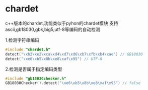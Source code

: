 # chardet
c++版本的chardet,功能类似于pyhon的chardet模块
支持 ascii,gb18030,gbk,big5,utf-8等编码的自动检测

1.检测字符串编码
```c++
#include "chardet.h"
detect("\xb2\xe2\xca\xd4\xd7\xd6\xb7\xfb\xb4\xae") // GB18030
detect("\xe6\xb5\x8b\xe8\xaf\x95") // UTF-8
```

2.检测是否属于指定编码类型
```c++
#include "gb18030checker.h"
GB18030Checker().detect("\xe6\xb5\x8b\xe8\xaf\x95") // false
```
